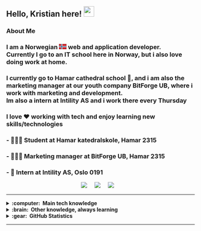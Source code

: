 ## Hello, Kristian here! <img src="https://media.giphy.com/media/hvRJCLFzcasrR4ia7z/giphy.gif" width="28px" height="28px">

### About Me

### I am a Norwegian <img src="Icons/norway.svg" width="20"> web and application developer.<br>Currently I go to an IT school here in Norway, but i also love doing work at home.

### I currently go to Hamar cathedral school 🏫, and i am also the marketing manager at our youth company BitForge UB, where i work with marketing and development. <br> Im also a intern at Intility AS and i work there every Thursday <br>

### I love ❤️ working with tech and enjoy learning new skills/technologies

### - 🧑🏻‍🎓 Student at Hamar katedralskole, Hamar 2315

### - 👨🏼‍💻 Marketing manager at BitForge UB, Hamar 2315

### - 🏬 Intern at Intility AS, Oslo 0191

<p align="center">
  <a href="mailto:kris.haugsrud@gmnail.com?subject=Olá%20Bruno%20Tacca"><img src="https://img.shields.io/badge/gmail-%23D14836.svg?&style=for-the-badge&logo=gmail&logoColor=white" /></a>&nbsp;&nbsp;&nbsp;&nbsp;
  <a href="https://www.instagram.com/kristian_haugsrud/"><img src="https://img.shields.io/badge/instagram-%23dc2743.svg?&style=for-the-badge&logo=instagram&logoColor=white" /></a>&nbsp;&nbsp;&nbsp;&nbsp;
  <a href="https://www.linkedin.com/in/kristian-haugsrud-884756292/"><img src="https://img.shields.io/badge/linkedin-%230077B5.svg?&style=for-the-badge&logo=linkedin&logoColor=white" /></a>&nbsp;&nbsp;&nbsp;&nbsp;
  <!--
  <a href="https://www.facebook.com/bruno.vitorellitacca"><img src="https://img.shields.io/badge/facebook-%233B5998.svg?&style=for-the-badge&logo=facebook&logoColor=white" /></a>&nbsp;&nbsp;&nbsp;&nbsp; -->
</p>

<hr/>

<details>
  <summary><b>:computer: &nbsp;Main tech knowledge</b></summary>
  <br/>

  <a href="https://developer.mozilla.org/en-US/docs/Web/HTML">
        <img src="Icons/html.svg" width="50">
    </a>
    <a href="https://developer.mozilla.org/en-US/docs/Web/CSS">
        <img src="Icons/css.svg" width="50">
    <a href="https://www.javascript.com/">
        <img src="Icons/javascript.svg" width="40" height="40">
    </a>
    <a href="https://www.github.com/">
        <img src="Icons/github.svg"  width="40" height="40">
    </a>
    <a href="https://www.figma.com/">
        <img src="Icons/figma.svg"  width="40" height="40">
    </a>
    <a href="https://code.visualstudio.com/">
        <img src="Icons/vscode.svg"  width="40" height="40">
    </a>
</details>

<details>
  <summary><b>:brain: &nbsp;Other knowledge, always learning</b></summary>
  <br/>
  <a href="https://react.dev/">
        <img src="Icons/react.svg"  width="50" height="50" >
    </a>
  <a href="https://tailwindcss.com/">
        <img src="Icons/tailwind.svg"  width="50" height="50" >
    </a>
    <a href="https://www.adobe.com/no/products/illustrator/campaign/pricing.html?gclid=CjwKCAiAq4KuBhA6EiwArMAw1IfnwKIq3tN61kPeIRxY4wSZ-Zd0FNXV5N_hskuICvflzNW6SbruSRoCFMsQAvD_BwE&mv=search&mv=search&mv2=paidsearch&sdid=GMCWY69B&ef_id=CjwKCAiAq4KuBhA6EiwArMAw1IfnwKIq3tN61kPeIRxY4wSZ-Zd0FNXV5N_hskuICvflzNW6SbruSRoCFMsQAvD_BwE:G:s&s_kwcid=AL!3085!3!597287462549!e!!g!!adobe%20illustrator!1480122696!60147184954&gad_source=1">
        <img src="Icons/ai.svg" width="50">
    </a>
    <a href="https://www.adobe.com/no/products/photoshop/landpa.html?gclid=CjwKCAiAq4KuBhA6EiwArMAw1HeMsUrZn60vIxW56FBT4Q7_S1c130w-yLsgJJXbxgPY1kxF-NDlVxoCZGoQAvD_BwE&mv=search&mv=search&mv2=paidsearch&sdid=2XBSBWBF&ef_id=CjwKCAiAq4KuBhA6EiwArMAw1HeMsUrZn60vIxW56FBT4Q7_S1c130w-yLsgJJXbxgPY1kxF-NDlVxoCZGoQAvD_BwE:G:s&s_kwcid=AL!3085!3!474194483951!e!!g!!adobe%20photoshop!1471316782!58669001444&gad_source=1">
        <img src="Icons/ps.svg" width="50">
    </a>
    <a href="https://www.adobe.com/no/products/premiere/campaign/pricing.html?gclid=CjwKCAiAq4KuBhA6EiwArMAw1Iiku1_Rr9jNBxdi_2mS418MorfDzIq4VGWXBJiNfth_SXKcp_FG7BoCBNMQAvD_BwE&mv=search&mv=search&mv2=paidsearch&sdid=G4FRYP7G&ef_id=CjwKCAiAq4KuBhA6EiwArMAw1Iiku1_Rr9jNBxdi_2mS418MorfDzIq4VGWXBJiNfth_SXKcp_FG7BoCBNMQAvD_BwE:G:s&s_kwcid=AL!3085!3!340868332463!e!!g!!adobe%20premiere%20pro!1471316863!58669011724&gad_source=1">
        <img src="Icons/pr.svg" width="50">
    </a>
    <a href="https://www.adobe.com/no/products/aftereffects/landpb.html?gclid=CjwKCAiAq4KuBhA6EiwArMAw1O2f0ndsWoe976kuIxOHTnpZqXsgkcqnvIQamlSfZUj8JBpbV2JjJBoC5gIQAvD_BwE&mv=search&mv=search&mv2=paidsearch&sdid=G85SYKHF&ef_id=CjwKCAiAq4KuBhA6EiwArMAw1O2f0ndsWoe976kuIxOHTnpZqXsgkcqnvIQamlSfZUj8JBpbV2JjJBoC5gIQAvD_BwE:G:s&s_kwcid=AL!3085!3!597212105440!e!!g!!adobe%20after%20effects!1471316602!57366244312&gad_source=1">
        <img src="Icons/ae.svg" width="50">
    </a>

</details>

<details>
  <summary><b>:gear: &nbsp;GitHub Statistics</b></summary>
  <br/>
[![Anurag's GitHub stats](https://github-readme-stats.vercel.app/api?username=Konge5678)](https://github.com/anuraghazra/github-readme-stats)
    
</details>

<hr/>

